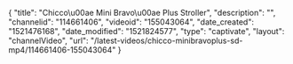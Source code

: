 {
    "title": "Chicco\u00ae Mini Bravo\u00ae Plus Stroller",
    "description": "",
    "channelid": "114661406",
    "videoid": "155043064",
    "date_created": "1521476168",
    "date_modified": "1521824577",
    "type": "captivate",
    "layout": "channelVideo",
    "url": "\/latest-videos\/chicco-minibravoplus-sd-mp4\/114661406-155043064"
}